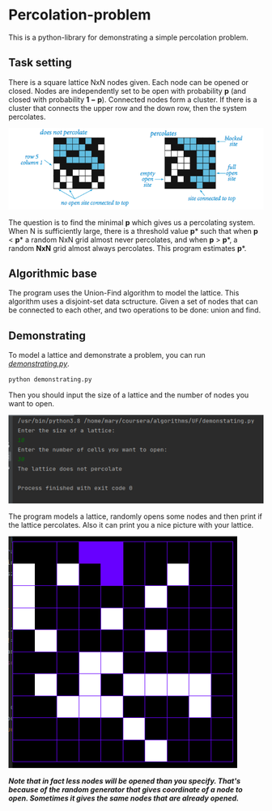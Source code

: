 # Percolation-problem
This is a python-library for demonstrating a simple percolation problem.
## Task setting
There is a square lattice NxN nodes given. Each node can be opened or closed. Nodes are independently set to be open with probability **p** (and closed with probability **1 − p**).
Connected nodes form a cluster. If there is a cluster that connects the upper row and the down row, then the system percolates.

![percolation_problem_demonstrating](https://github.com/marydrobotun/percolation/blob/master/docs/percolates.png)

The question is to find the minimal **p** which gives us a percolating system.
When N is sufficiently large, there is a threshold value **p*** such that when **p** < **p*** a random NxN grid almost never percolates, and when **p** > **p***, a random **NxN** grid almost always percolates. This program estimates **p***.

## Algorithmic base
The program uses the Union-Find algorithm to model the lattice. This algorithm uses a disjoint-set data sctructure.
Given a set of nodes that can be connected to each other, and two operations to be done: union and find.

## Demonstrating
To model a lattice and demonstrate a problem, you can run [*demonstrating.py*](https://github.com/marydrobotun/percolation/blob/master/demonstating.py).
```python
python demonstrating.py
```
Then you should input the size of a lattice and the number of nodes you want to open.

![demonstrating.py](https://github.com/marydrobotun/percolation/blob/master/docs/demonstrating.png)

The program models a lattice, randomly opens some nodes and then print if the lattice percolates.
Also it can print you a nice picture with your lattice.

![lattice](https://github.com/marydrobotun/percolation/blob/master/docs/lattice.png)

***Note that in fact less nodes will be opened than you specify. That's because of the random generator that gives coordinate of a node to open. Sometimes it gives the same nodes that are already opened.***
